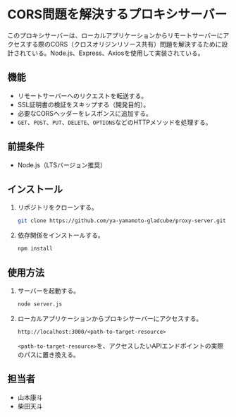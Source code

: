 # CORS問題を解決するプロキシサーバー

このプロキシサーバーは、ローカルアプリケーションからリモートサーバーにアクセスする際のCORS（クロスオリジンリソース共有）問題を解決するために設計されている。Node.js、Express、Axiosを使用して実装されている。

## 機能

- リモートサーバーへのリクエストを転送する。
- SSL証明書の検証をスキップする（開発目的）。
- 必要なCORSヘッダーをレスポンスに追加する。
- `GET`、`POST`、`PUT`、`DELETE`、`OPTIONS`などのHTTPメソッドを処理する。

## 前提条件

- Node.js（LTSバージョン推奨）

## インストール

1. リポジトリをクローンする。
   ```bash
   git clone https://github.com/ya-yamamoto-gladcube/proxy-server.git
   ```

2. 依存関係をインストールする。
   ```bash
   npm install
   ```
## 使用方法

1. サーバーを起動する。
   ```bash
   node server.js
   ```

2. ローカルアプリケーションからプロキシサーバーにアクセスする。
   ```
   http://localhost:3000/<path-to-target-resource>
   ```
   `<path-to-target-resource>`を、アクセスしたいAPIエンドポイントの実際のパスに置き換える。

## 担当者
- 山本康斗
- 柴田天斗
